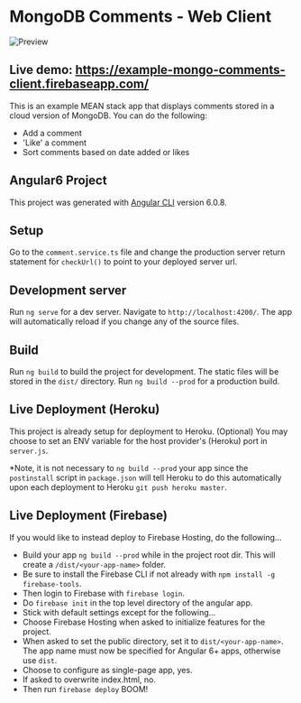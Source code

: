 # MongoDB Comments - Web Client

![Preview](https://github.com/dieharders/example-unscrollbar/blob/master/preview-2.JPG)

## Live demo: https://example-mongo-comments-client.firebaseapp.com/

This is an example MEAN stack app that displays comments stored in a cloud version of MongoDB. You can do the following:

- Add a comment
- 'Like' a comment
- Sort comments based on date added or likes

## Angular6 Project

This project was generated with [Angular CLI](https://github.com/angular/angular-cli) version 6.0.8.

## Setup

Go to the `comment.service.ts` file and change the production server return statement for `checkUrl()` to point to your deployed server url.

## Development server

Run `ng serve` for a dev server. Navigate to `http://localhost:4200/`. The app will automatically reload if you change any of the source files.

## Build

Run `ng build` to build the project for development. The static files will be stored in the `dist/` directory.
Run `ng build --prod` for a production build.

## Live Deployment (Heroku)

This project is already setup for deployment to Heroku.
(Optional) You may choose to set an ENV variable for the host provider's (Heroku) port in `server.js`.

*Note, it is not necessary to `ng build --prod` your app since the `postinstall` script in `package.json` will tell Heroku to do this automatically upon each deployment to Heroku `git push heroku master`.

## Live Deployment (Firebase)

If you would like to instead deploy to Firebase Hosting, do the following...
- Build your app `ng build --prod` while in the project root dir. This will create a `/dist/<your-app-name>` folder.
- Be sure to install the Firebase CLI if not already with `npm install -g firebase-tools`.
- Then login to Firebase with `firebase login`.
- Do `firebase init` in the top level directory of the angular app.
- Stick with default settings except for the following...
- Choose Firebase Hosting when asked to initialize features for the project.
- When asked to set the public directory, set it to `dist/<your-app-name>`. The app name must now be specified for Angular 6+ apps, otherwise use `dist`.
- Choose to configure as single-page app, yes.
- If asked to overwrite index.html, no.
- Then run `firebase deploy` BOOM!